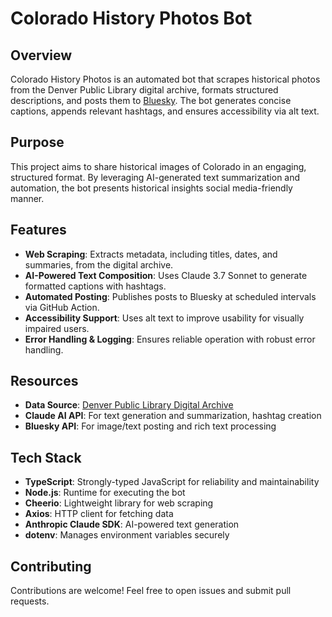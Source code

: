 # Colorado History Photos Bot

## Overview

Colorado History Photos is an automated bot that scrapes historical photos from the Denver Public Library digital archive, formats structured descriptions, and posts them to [Bluesky](https://bsky.app/profile/coloradophotos.bsky.social). The bot generates concise captions, appends relevant hashtags, and ensures accessibility via alt text.

## Purpose

This project aims to share historical images of Colorado in an engaging, structured format. By leveraging AI-generated text summarization and automation, the bot presents historical insights social media-friendly manner.

## Features

- **Web Scraping**: Extracts metadata, including titles, dates, and summaries, from the digital archive.
- **AI-Powered Text Composition**: Uses Claude 3.7 Sonnet to generate formatted captions with hashtags.
- **Automated Posting**: Publishes posts to Bluesky at scheduled intervals via GitHub Action.
- **Accessibility Support**: Uses alt text to improve usability for visually impaired users.
- **Error Handling & Logging**: Ensures reliable operation with robust error handling.

## Resources

- **Data Source**: [Denver Public Library Digital Archive](https://digital.denverlibrary.org/)
- **Claude AI API**: For text generation and summarization, hashtag creation
- **Bluesky API**: For image/text posting and rich text processing

## Tech Stack

- **TypeScript**: Strongly-typed JavaScript for reliability and maintainability
- **Node.js**: Runtime for executing the bot
- **Cheerio**: Lightweight library for web scraping
- **Axios**: HTTP client for fetching data
- **Anthropic Claude SDK**: AI-powered text generation
- **dotenv**: Manages environment variables securely

## Contributing

Contributions are welcome! Feel free to open issues and submit pull requests.
